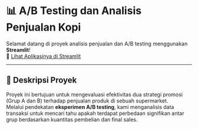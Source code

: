 # 📊 A/B Testing dan Analisis Penjualan Kopi

Selamat datang di proyek analisis penjualan dan A/B testing menggunakan **Streamlit**!  
🔗 [Lihat Aplikasinya di Streamlit](https://abtesting-mfxedswzedcic7xrjdgrgb.streamlit.app/)

---

## 🧠 Deskripsi Proyek

Proyek ini bertujuan untuk mengevaluasi efektivitas dua strategi promosi (Grup A dan B) terhadap penjualan produk di sebuah supermarket.  
Melalui pendekatan **eksperimen A/B testing**, kami menganalisis data transaksi untuk mencari tahu apakah terdapat perbedaan signifikan antar grup berdasarkan kuantitas pembelian dan final sales.
